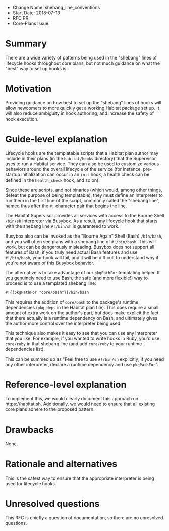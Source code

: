 - Change Name: shebang_line_conventions
- Start Date: 2018-07-13
- RFC PR:
- Core-Plans Issue:

# Summary
[summary]: #summary

There are a wide variety of patterns being used in the "shebang" lines of lifecycle hooks throughout core plans, but not much guidance on what the "best" way to set up hooks is.

# Motivation
[motivation]: #motivation

Providing guidance on how best to set up the "shebang" lines of hooks will allow newcomers to more quickly get a working Habitat package set up. It will also reduce ambiguity in hook authoring, and increase the safety of hook execution.

# Guide-level explanation
[guide-level-explanation]: #guide-level-explanation

Lifecycle hooks are the templatable scripts that a Habitat plan author may include in their plans (in the `habitat/hooks` directory) that the Supervisor uses to run a Habitat service. They can also be used to customize various behaviors around the overall lifecycle of the service (for instance, pre-startup initialization can occur in an `init` hook, a health check can be defined in the `health_check` hook, and so on).

Since these are scripts, and not binaries (which would, among other things, defeat the purpose of being templatable), they must define an interpreter to run them in the first line of the script, commonly called the "shebang line", named thus after the `#!` character pair that begins the line.

The Habitat Supervisor provides all services with access to the Bourne Shell `/bin/sh` interpreter via [Busybox](https://busybox.net/about.html). As a result, any lifecycle hook that starts with the shebang line `#!/bin/sh` is guaranteed to work.

Busybox also can be invoked as the "Bourne Again" Shell (Bash) `/bin/bash`, and you will often see plans with a shebang line of `#!/bin/bash`. This will work, but can be dangerously misleading. Busybox does not support all features of Bash; if you truly need actual Bash features and use `#!/bin/bash`, your hook will fail, and it will be difficult to understand why if you're not aware of this Busybox behavior.

The alternative is to take advantage of our `pkgPathFor` templating helper. If you genuinely need to use Bash, the safe (and more flexible!) way to proceed is to use a templated shebang line:

    #!{{pkgPathFor "core/bash"}}/bin/bash

This requires the addition of `core/bash` to the package's runtime dependencies (`pkg_deps` in the Habitat plan file). This does require a small amount of extra work on the author's part, but does make explicit the fact that there actually is a runtime dependency on Bash, and ultimately gives the author more control over the interpreter being used.

This technique also makes it easy to see that you can use any interpreter that you like. For example, if you wanted to write hooks in Ruby, you'd use `core/ruby` in that shebang line (and add `core/ruby` to your runtime dependencies list).

This can be summed up as "Feel free to use `#!/bin/sh` explicitly; if you need any other interpreter, declare a runtime dependency and use `pkgPathFor`".

# Reference-level explanation
[reference-level-explanation]: #reference-level-explanation

To implement this, we would clearly document this approach on https://habitat.sh. Additionally, we would need to ensure that all existing core plans adhere to the proposed pattern.

# Drawbacks
[drawbacks]: #drawbacks

None.

# Rationale and alternatives
[alternatives]: #alternatives

This is the safest way to ensure that the appropriate interpreter is being used for lifecycle hooks.

# Unresolved questions
[unresolved]: #unresolved-questions

This RFC is chiefly a question of documentation, so there are no unresolved questions.
